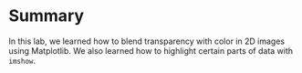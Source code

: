 # Summary

In this lab, we learned how to blend transparency with color in 2D images using Matplotlib. We also learned how to highlight certain parts of data with `imshow`.
